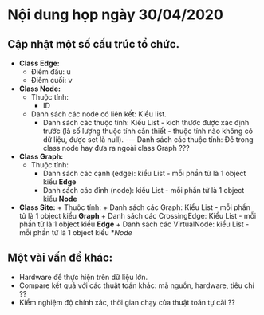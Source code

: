 # Nội dung họp ngày 30/04/2020

## Cập nhật một số cấu trúc tổ chức.
- **Class Edge:**
	+ Điểm đầu: u
	+ Điểm cuối: v
- **Class Node:**
	+ Thuộc tính:
		+ ID
    + Danh sách các node có liên kết: Kiểu list.
		+ Danh sách các thuộc tính: Kiểu List - kích thước được xác định trước (là số lượng thuộc tính cần thiết - thuộc tính nào không có dữ liệu, được set là null).
    --- Danh sách các thuộc tính: Để trong class node hay đưa ra ngoài class Graph ???
- **Class Graph:**
	+ Thuộc tính:
		+ Danh sách các cạnh (edge): kiểu List - mỗi phần tử là 1 object kiểu **Edge**
		+ Danh sách các đỉnh (node): kiểu List - mỗi phần tử là 1 object kiểu **Node**
- **Class Site:**
		+ Thuộc tính:
			+ Danh sách các Graph: Kiểu List - mỗi phần tử là 1 object kiểu **Graph**
			+ Danh sách các CrossingEdge: Kiểu List - mỗi phần tử là 1 object kiểu **Edge**
			+ Danh sách các VirtualNode: kiểu List - mỗi phần tử là 1 object kiểu **Node*
     
 ## Một vài vấn đề khác:
 - Hardware để thực hiện trên dữ liệu lớn.
 - Compare kết quả với các thuật toán khác: mã nguồn, hardware, tiêu chí ??
 - Kiểm nghiệm độ chính xác, thời gian chạy của thuật toán tự cài ??
